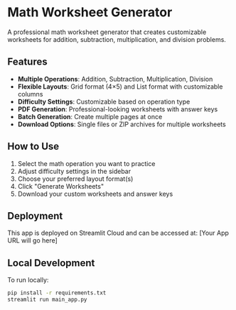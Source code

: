 # Math Worksheet Generator

A professional math worksheet generator that creates customizable worksheets for addition, subtraction, multiplication, and division problems.

## Features

- **Multiple Operations**: Addition, Subtraction, Multiplication, Division
- **Flexible Layouts**: Grid format (4×5) and List format with customizable columns
- **Difficulty Settings**: Customizable based on operation type
- **PDF Generation**: Professional-looking worksheets with answer keys
- **Batch Generation**: Create multiple pages at once
- **Download Options**: Single files or ZIP archives for multiple worksheets

## How to Use

1. Select the math operation you want to practice
2. Adjust difficulty settings in the sidebar
3. Choose your preferred layout format(s)
4. Click "Generate Worksheets"
5. Download your custom worksheets and answer keys

## Deployment

This app is deployed on Streamlit Cloud and can be accessed at: [Your App URL will go here]

## Local Development

To run locally:
```bash
pip install -r requirements.txt
streamlit run main_app.py
```